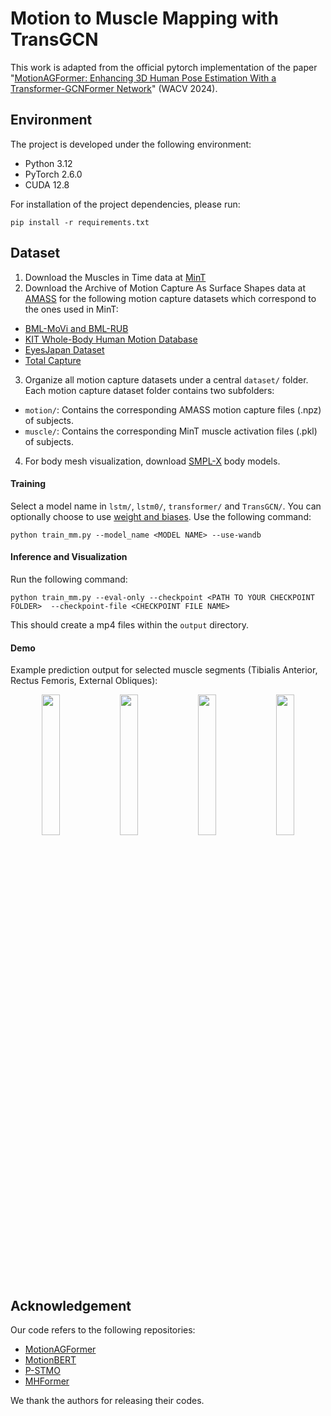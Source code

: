# Motion to Muscle Mapping with TransGCN
This work is adapted from the official pytorch implementation of the paper "[MotionAGFormer: Enhancing 3D Human Pose Estimation With a Transformer-GCNFormer Network](https://openaccess.thecvf.com/content/WACV2024/html/Mehraban_MotionAGFormer_Enhancing_3D_Human_Pose_Estimation_With_a_Transformer-GCNFormer_Network_WACV_2024_paper.html)" (WACV 2024).

## Environment
The project is developed under the following environment:
- Python 3.12
- PyTorch 2.6.0
- CUDA 12.8

For installation of the project dependencies, please run:
```
pip install -r requirements.txt
``` 
## Dataset
1. Download the Muscles in Time data at [MinT](https://davidschneider.ai/mint/)
2. Download the Archive of Motion Capture As Surface Shapes data at [AMASS](https://amass.is.tue.mpg.de/) for the following motion capture datasets which correspond to the ones used in MinT:
- [BML-MoVi and BML-RUB](https://www.biomotionlab.ca/movi/)
- [KIT Whole-Body Human Motion Database](https://motion-database.humanoids.kit.edu/)
- [EyesJapan Dataset](http://mocapdata.com/Terms_of_Use.html)
- [Total Capture](https://cvssp.org/data/totalcapture/)
3. Organize all motion capture datasets under a central `dataset/` folder. Each motion capture dataset folder contains two subfolders:
- `motion/`: Contains the corresponding AMASS motion capture files (.npz) of subjects.
- `muscle/`: Contains the corresponding MinT muscle activation files (.pkl) of subjects.
4. For body mesh visualization, download [SMPL-X](https://smpl-x.is.tue.mpg.de/) body models.

#### Training

Select a model name in `lstm/`, `lstm0/`, `transformer/` and `TransGCN/`. You can optionally choose to use [weight and biases](wandb.ai). Use the following command:

```text
python train_mm.py --model_name <MODEL NAME> --use-wandb
```

#### Inference and Visualization
Run the following command:
```text
python train_mm.py --eval-only --checkpoint <PATH TO YOUR CHECKPOINT FOLDER>  --checkpoint-file <CHECKPOINT FILE NAME>
```
This should create a mp4 files within the `output` directory.


#### Demo

Example prediction output for selected muscle segments (Tibialis Anterior, Rectus Femoris, External Obliques):

<p align="center">
  <img src="0027_circle_walk_poses_muscle_vis.gif" width="24%" />
  <img src="0028_jumping2_poses_muscle_vis.gif" width="24%" />
  <img src="Subject_69_F_8_poses_muscle_vis.gif" width="24%" />
  <img src="Subject_82_F_4_poses_muscle_vis.gif" width="24%" />
</p>


## Acknowledgement
Our code refers to the following repositories:

- [MotionAGFormer](https://github.com/TaatiTeam/MotionAGFormer)
- [MotionBERT](https://github.com/Walter0807/MotionBERT)
- [P-STMO](https://github.com/paTRICK-swk/P-STMO)
- [MHFormer](https://github.com/Vegetebird/MHFormer)

We thank the authors for releasing their codes.
